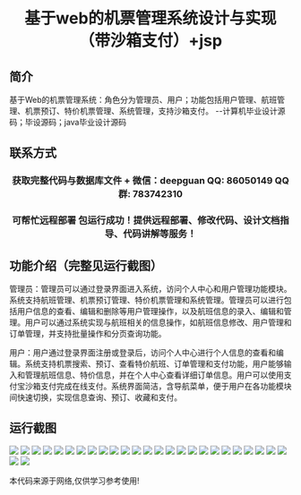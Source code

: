 <p><h1 align="center">基于web的机票管理系统设计与实现（带沙箱支付）+jsp</h1></p>

## 简介
基于Web的机票管理系统：角色分为管理员、用户；功能包括用户管理、航班管理、机票预订、特价机票管理、系统管理，支持沙箱支付。    --计算机毕业设计源码；毕设源码；java毕业设计源码


## 联系方式
<p><h3 align="center">获取完整代码与数据库文件 + 微信：deepguan QQ: 86050149 QQ群: 783742310</h3></p>
<p><h3 align="center">可帮忙远程部署 包运行成功！提供远程部署、修改代码、设计文档指导、代码讲解等服务！</h3></p>

## 功能介绍（完整见运行截图）
管理员：管理员可以通过登录界面进入系统，访问个人中心和用户管理功能模块。系统支持航班管理、机票预订管理、特价机票管理和系统管理。管理员可以进行包括用户信息的查看、编辑和删除等用户管理操作，以及航班信息的录入、编辑和管理。用户可以通过系统实现与航班相关的信息操作，如航班信息修改、用户管理和订单管理，并支持批量操作和分页查询功能。

用户：用户通过登录界面注册或登录后，访问个人中心进行个人信息的查看和编辑。系统支持机票搜索、预订、查看特价航班、订单管理和支付功能，用户能够输入和管理航班信息、特价信息，并在个人中心查看详细订单信息。用户可以使用支付宝沙箱支付完成在线支付。系统界面简洁，含导航菜单，便于用户在各功能模块间快速切换，实现信息查询、预订、收藏和支付。


## 运行截图
![](img/001.jpg)
![](img/002.jpg)
![](img/003.jpg)
![](img/004.jpg)
![](img/005.jpg)
![](img/006.jpg)
![](img/007.jpg)
![](img/008.jpg)
![](img/009.jpg)
![](img/010.jpg)
![](img/011.jpg)
![](img/012.jpg)
![](img/013.jpg)
![](img/014.jpg)
![](img/015.jpg)
![](img/016.jpg)
![](img/017.jpg)
![](img/018.jpg)
![](img/019.jpg)
![](img/020.jpg)
![](img/021.jpg)
![](img/022.jpg)
![](img/023.jpg)
![](img/024.jpg)
![](img/025.jpg)
![](img/026.jpg)
![](img/027.jpg)

<p>本代码来源于网络,仅供学习参考使用!</p>
